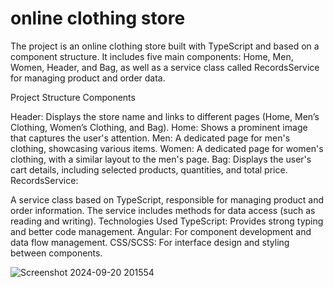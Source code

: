 # online clothing store
The project is an online clothing store built with TypeScript and based on a component structure. It includes five main components: Home, Men, Women, Header, and Bag, as well as a service class called RecordsService for managing product and order data.

Project Structure
Components

Header:
Displays the store name and links to different pages (Home, Men’s Clothing, Women’s Clothing, and Bag).
Home:
Shows a prominent image that captures the user's attention.
Men:
A dedicated page for men's clothing, showcasing various items.
Women:
A dedicated page for women's clothing, with a similar layout to the men's page.
Bag:
Displays the user's cart details, including selected products, quantities, and total price.
RecordsService:

A service class based on TypeScript, responsible for managing product and order information. The service includes methods for data access (such as reading and writing).
Technologies Used
TypeScript: Provides strong typing and better code management.
Angular: For component development and data flow management.
CSS/SCSS: For interface design and styling between components.



![Screenshot 2024-09-20 201554](https://github.com/user-attachments/assets/a056b9f5-9548-4444-850d-9b4e5e07fe83)

 
